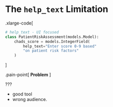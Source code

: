 # The `help_text` Limitation

.xlarge-code[

```python
# help_text - UI focused
class PatientRiskAssessment(models.Model):
    chads_score = models.IntegerField(
        help_text="Enter score 0-9 based"
        "on patient risk factors"
    )
```

]

.pain-point[
    **Problem**
]

???

- good tool
- wrong audience.
